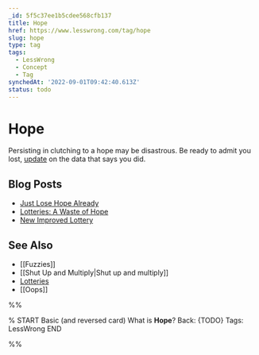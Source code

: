 ```yaml
---
_id: 5f5c37ee1b5cdee568cfb137
title: Hope
href: https://www.lesswrong.com/tag/hope
slug: hope
type: tag
tags:
  - LessWrong
  - Concept
  - Tag
synchedAt: '2022-09-01T09:42:40.613Z'
status: todo
---
```


# Hope

Persisting in clutching to a hope may be disastrous. Be ready to admit you lost, [update](https://wiki.lesswrong.com/wiki/update) on the data that says you did.

## Blog Posts

- [Just Lose Hope Already](http://lesswrong.com/lw/gx/just_lose_hope_already/)
- [Lotteries: A Waste of Hope](http://lesswrong.com/lw/hl/lotteries_a_waste_of_hope/)
- [New Improved Lottery](http://lesswrong.com/lw/hm/new_improved_lottery/)

## See Also

- [[Fuzzies]]
- [[Shut Up and Multiply|Shut up and multiply]]
- [Lotteries](https://wiki.lesswrong.com/wiki/Lotteries)
- [[Oops]]


%%

% START
Basic (and reversed card)
What is **Hope**?
Back: {TODO}
Tags: LessWrong
END

%%
	

